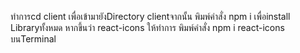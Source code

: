 ทำการcd client เพื่อเข้ามายังDirectory clientจากนั้น 
พิมพ์คำสั่ง npm i เพื่อinstall Libraryทั้งหมด 
หากขึ้นว่า react-icons ให้ทำการ พิมพ์คำสั่ง npm i react-icons บนTerminal